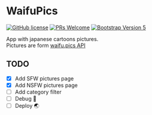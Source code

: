 # WaifuPics
[![GitHub license](https://img.shields.io/github/license/Naereen/StrapDown.js.svg)](https://github.com/GabrielCrackPro/waifu-pics/master/LICENSE)
[![PRs Welcome](https://img.shields.io/badge/PRs-welcome-brightgreen.svg?style=flat-square)](https://github.com/GabrielCrackPro/waifu-pics/pulls)
[![Bootstrap Version 5](https://img.shields.io/badge/Bootstrap-5.0-blueviolet?style=flat-square&logo=bootstrap)](https://getbootstrap.com/docs/versions/)

App with japanese cartoons pictures.<br>
Pictures are form <a href="https://waifu.pics/docs" target="blank">waifu.pics API</a>

## TODO
- [x] Add SFW pictures page
- [x] Add NSFW pictures page
- [ ] Add category filter
- [ ] Debug 🔧
- [ ] Deploy 🌏
